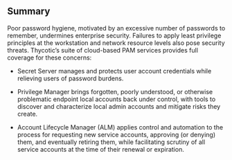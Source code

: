 ﻿[title]: # (Summary)
[tags]: # (Account Lifecycle Manager,ALM,)
[priority]: # (2400)

## Summary

Poor password hygiene, motivated by an excessive number of passwords to remember, undermines enterprise security. Failures to apply least privilege principles at the workstation and network resource levels also pose security threats. Thycotic’s suite of cloud-based PAM services provides full coverage for these concerns:

* Secret Server manages and protects user account credentials while relieving users of password burdens.

* Privilege Manager brings forgotten, poorly understood, or otherwise problematic endpoint local accounts back under control, with tools to discover and characterize local admin accounts and mitigate risks they create.

* Account Lifecycle Manager (ALM) applies control and automation to the process for requesting new service accounts, approving (or denying) them, and eventually retiring them, while facilitating scrutiny of all service accounts at the time of their renewal or expiration.

 


